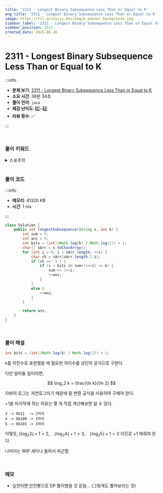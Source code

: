 ```yaml
---
title: '2311 - Longest Binary Subsequence Less Than or Equal to K'
eng_title: '2311 - Longest Binary Subsequence Less Than or Equal to K'
image: https://til.qriosity.dev/img/m_banner_background.jpg
sidebar_label: '2311 - Longest Binary Subsequence Less Than or Equal to K'
sidebar_position: 2311
created_date: 2025-06-26
---
```


# 2311 - Longest Binary Subsequence Less Than or Equal to K

:::info

- **문제 보기**: [2311 - Longest Binary Subsequence Less Than or Equal to K](https://leetcode.com/problems/longest-binary-subsequence-less-than-or-equal-to-k)
- **소요 시간**: 36분 34초
- **풀이 언어**: `java`
- **체감 난이도**: 3️⃣~4️⃣
- **리뷰 횟수**: ✅

:::

<br />

### 풀이 키워드

<details>
<summary>스포주의</summary>

`그리디` `DP`

</details>

<br />

### 풀이 코드

:::info

- **메모리**: 41320 KB
- **시간**: 1 ms

:::

```java
class Solution {
    public int longestSubsequence(String s, int k) {
        int sum = 0;
        int ans = 0;
        int bits = (int)(Math.log(k) / Math.log(2)) + 1;
        char[] sArr = s.toCharArray();
        for (int i = 0; i < sArr.length; ++i) {
            char ch = sArr[sArr.length-1-i];
            if (ch == '1') {
                if (i < bits && sum+(1<<i) <= k) {
                    sum += 1<<i;
                    ++ans;
                }
            }
            else {
                ++ans;
            }
        }

        return ans;
    }
}
```

<br />

### 풀이 해설

```java
int bits = (int)(Math.log(k) / Math.log(2)) + 1;
```

`k`를 이진수로 표현했을 때 필요한 자리수를 상단의 공식으로 구한다.

다만 알아둘 점이라면,

$$
\log_2 k = \frac{\ln k}{\ln 2}
$$

자바의 로그는 자연로그이기 때문에 밑 변환 공식을 사용하여 구해야 한다.

+1을 마지막에 하는 이유는 몇 개 직접 계산해보면 알 수 있다.

```text title="자리수 계산 예"
3 -> 0b11  -> 2자리
4 -> 0b100 -> 3자리
5 -> 0b101 -> 3자리
```

이렇듯, $\lfloor \log_2 3 \rfloor + 1 = 2, \quad \lfloor \log_2 4 \rfloor + 1 = 3, \quad \lfloor \log_2 5 \rfloor + 1 = 3$ 이므로 +1 해줘야 한다.

나머지는 WIP 세미나 들어서 피곤함

<br />

### 메모

- 실전이면 안전빵으로 DP 풀이했을 것 같음... (그렇게도 풀어보라는 것)